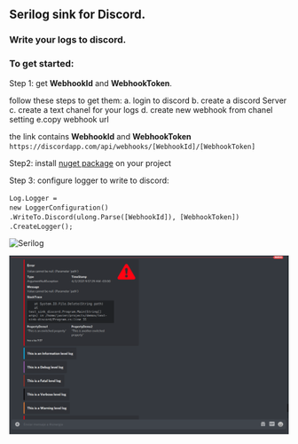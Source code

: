 ## Serilog sink for Discord.

### Write your logs to discord.

### To get started:

Step 1: get **WebhookId** and **WebhookToken**.

follow these steps to get them:
  a. login to discord
  b. create a discord Server
  c. create a text chanel for your logs
  d. create new webhook from chanel setting
  e.copy webhook url

the link contains **WebhookId** and **WebhookToken** \
`https://discordapp.com/api/webhooks/[WebhookId]/[WebhookToken]`

Step2: install [nuget package](https://www.nuget.org/packages/Serilog.Sinks.Discord/) on your project

Step 3: configure logger to write to discord:

 `Log.Logger =` \
  `new LoggerConfiguration()` \
  `.WriteTo.Discord(ulong.Parse([WebhookId]), [WebhookToken])` \
  `.CreateLogger();`


![Serilog](/Screenshots/logs1.png?raw=true)

![Serilog](/Screenshots/logs.png?raw=true)
